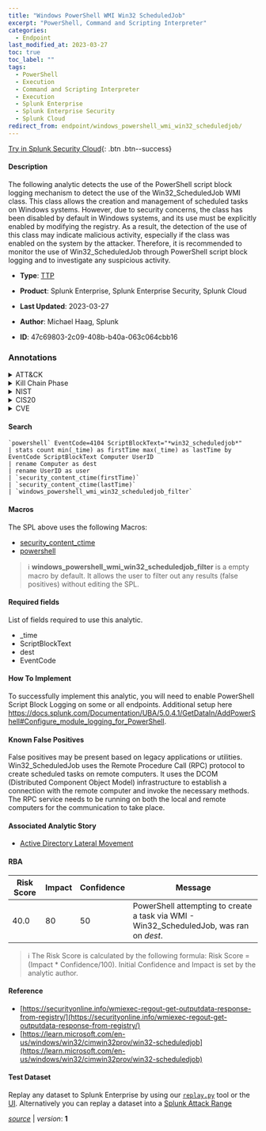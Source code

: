 ```yaml
---
title: "Windows PowerShell WMI Win32 ScheduledJob"
excerpt: "PowerShell, Command and Scripting Interpreter"
categories:
  - Endpoint
last_modified_at: 2023-03-27
toc: true
toc_label: ""
tags:
  - PowerShell
  - Execution
  - Command and Scripting Interpreter
  - Execution
  - Splunk Enterprise
  - Splunk Enterprise Security
  - Splunk Cloud
redirect_from: endpoint/windows_powershell_wmi_win32_scheduledjob/
---
```




[Try in Splunk Security Cloud](https://www.splunk.com/en_us/cyber-security.html){: .btn .btn--success}

#### Description

The following analytic detects the use of the PowerShell script block logging mechanism to detect the use of the Win32_ScheduledJob WMI class. This class allows the creation and management of scheduled tasks on Windows systems. However, due to security concerns, the class has been disabled by default in Windows systems, and its use must be explicitly enabled by modifying the registry. As a result, the detection of the use of this class may indicate malicious activity, especially if the class was enabled on the system by the attacker. Therefore, it is recommended to monitor the use of Win32_ScheduledJob through PowerShell script block logging and to investigate any suspicious activity.

- **Type**: [TTP](https://github.com/splunk/security_content/wiki/Detection-Analytic-Types)
- **Product**: Splunk Enterprise, Splunk Enterprise Security, Splunk Cloud

- **Last Updated**: 2023-03-27
- **Author**: Michael Haag, Splunk
- **ID**: 47c69803-2c09-408b-b40a-063c064cbb16

### Annotations
<details>
  <summary>ATT&CK</summary>

<div markdown="1">

#### [ATT&CK](https://attack.mitre.org/)

| ID          | Technique   | Tactic         |
| ----------- | ----------- |--------------- |
| [T1059.001](https://attack.mitre.org/techniques/T1059/001/) | PowerShell | Execution |

| [T1059](https://attack.mitre.org/techniques/T1059/) | Command and Scripting Interpreter | Execution |

</div>
</details>


<details>
  <summary>Kill Chain Phase</summary>

<div markdown="1">

* Installation


</div>
</details>


<details>
  <summary>NIST</summary>

<div markdown="1">

* DE.CM



</div>
</details>

<details>
  <summary>CIS20</summary>

<div markdown="1">

* CIS 10



</div>
</details>

<details>
  <summary>CVE</summary>

<div markdown="1">


</div>
</details>


#### Search

```
`powershell` EventCode=4104 ScriptBlockText="*win32_scheduledjob*" 
| stats count min(_time) as firstTime max(_time) as lastTime by EventCode ScriptBlockText Computer UserID 
| rename Computer as dest 
| rename UserID as user 
| `security_content_ctime(firstTime)` 
| `security_content_ctime(lastTime)` 
| `windows_powershell_wmi_win32_scheduledjob_filter`
```

#### Macros
The SPL above uses the following Macros:
* [security_content_ctime](https://github.com/splunk/security_content/blob/develop/macros/security_content_ctime.yml)
* [powershell](https://github.com/splunk/security_content/blob/develop/macros/powershell.yml)

> :information_source:
> **windows_powershell_wmi_win32_scheduledjob_filter** is a empty macro by default. It allows the user to filter out any results (false positives) without editing the SPL.



#### Required fields
List of fields required to use this analytic.
* _time
* ScriptBlockText
* dest
* EventCode



#### How To Implement
To successfully implement this analytic, you will need to enable PowerShell Script Block Logging on some or all endpoints. Additional setup here https://docs.splunk.com/Documentation/UBA/5.0.4.1/GetDataIn/AddPowerShell#Configure_module_logging_for_PowerShell.
#### Known False Positives
False positives may be present based on legacy applications or utilities. Win32_ScheduledJob uses the Remote Procedure Call (RPC) protocol to create scheduled tasks on remote computers. It uses the DCOM (Distributed Component Object Model) infrastructure to establish a connection with the remote computer and invoke the necessary methods. The RPC service needs to be running on both the local and remote computers for the communication to take place.

#### Associated Analytic Story
* [Active Directory Lateral Movement](/stories/active_directory_lateral_movement)




#### RBA

| Risk Score  | Impact      | Confidence   | Message      |
| ----------- | ----------- |--------------|--------------|
| 40.0 | 80 | 50 | PowerShell attempting to create a task via WMI - Win32_ScheduledJob,  was ran on $dest$. |


> :information_source:
> The Risk Score is calculated by the following formula: Risk Score = (Impact * Confidence/100). Initial Confidence and Impact is set by the analytic author.


#### Reference

* [https://securityonline.info/wmiexec-regout-get-outputdata-response-from-registry/](https://securityonline.info/wmiexec-regout-get-outputdata-response-from-registry/)
* [https://learn.microsoft.com/en-us/windows/win32/cimwin32prov/win32-scheduledjob](https://learn.microsoft.com/en-us/windows/win32/cimwin32prov/win32-scheduledjob)



#### Test Dataset
Replay any dataset to Splunk Enterprise by using our [`replay.py`](https://github.com/splunk/attack_data#using-replaypy) tool or the [UI](https://github.com/splunk/attack_data#using-ui).
Alternatively you can replay a dataset into a [Splunk Attack Range](https://github.com/splunk/attack_range#replay-dumps-into-attack-range-splunk-server)




[*source*](https://github.com/splunk/security_content/tree/develop/detections/endpoint/windows_powershell_wmi_win32_scheduledjob.yml) \| *version*: **1**